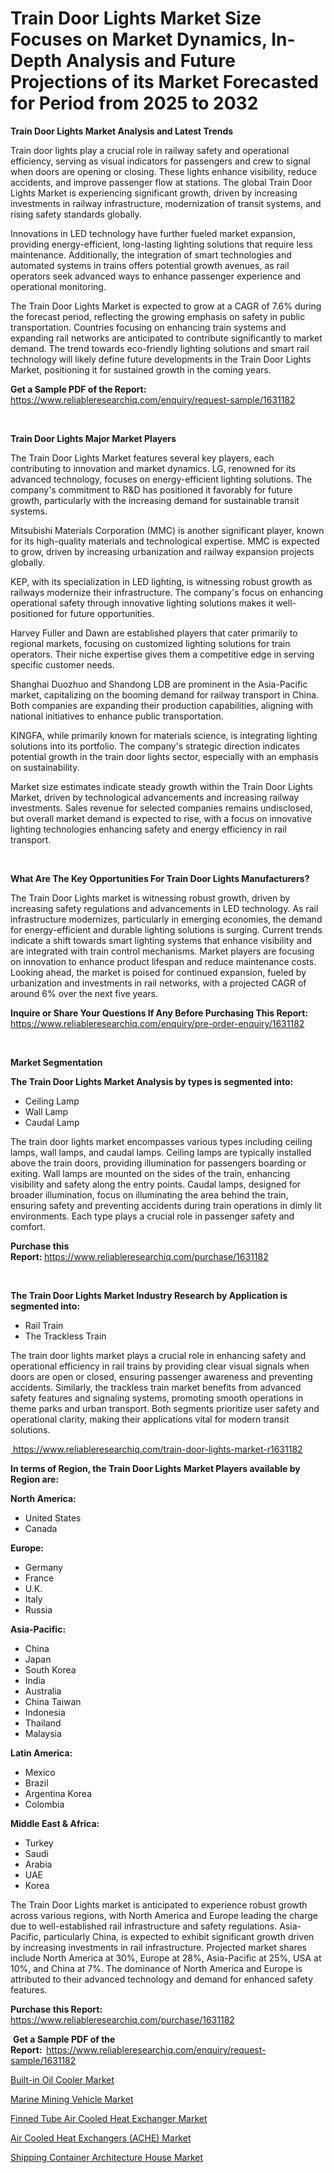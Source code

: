 <p><h1>Train Door Lights Market Size Focuses on Market Dynamics, In-Depth Analysis and Future Projections of its Market Forecasted for Period from 2025 to 2032</h1></p><p><strong>Train Door Lights Market Analysis and Latest Trends</strong></p>
<p><p>Train door lights play a crucial role in railway safety and operational efficiency, serving as visual indicators for passengers and crew to signal when doors are opening or closing. These lights enhance visibility, reduce accidents, and improve passenger flow at stations. The global Train Door Lights Market is experiencing significant growth, driven by increasing investments in railway infrastructure, modernization of transit systems, and rising safety standards globally. </p><p>Innovations in LED technology have further fueled market expansion, providing energy-efficient, long-lasting lighting solutions that require less maintenance. Additionally, the integration of smart technologies and automated systems in trains offers potential growth avenues, as rail operators seek advanced ways to enhance passenger experience and operational monitoring.</p><p>The Train Door Lights Market is expected to grow at a CAGR of 7.6% during the forecast period, reflecting the growing emphasis on safety in public transportation. Countries focusing on enhancing train systems and expanding rail networks are anticipated to contribute significantly to market demand. The trend towards eco-friendly lighting solutions and smart rail technology will likely define future developments in the Train Door Lights Market, positioning it for sustained growth in the coming years.</p></p>
<p><strong>Get a Sample PDF of the Report:&nbsp;</strong> <a href="https://www.reliableresearchiq.com/enquiry/request-sample/1631182?utm_campaign=1117&utm_medium=2&utm_source=Github&utm_content=ia&utm_term=29032025&utm_id=train-door-lights">https://www.reliableresearchiq.com/enquiry/request-sample/1631182</a></p>
<p>&nbsp;</p>
<p><strong>Train Door Lights Major Market Players</strong></p>
<p><p>The Train Door Lights Market features several key players, each contributing to innovation and market dynamics. LG, renowned for its advanced technology, focuses on energy-efficient lighting solutions. The company's commitment to R&D has positioned it favorably for future growth, particularly with the increasing demand for sustainable transit systems.</p><p>Mitsubishi Materials Corporation (MMC) is another significant player, known for its high-quality materials and technological expertise. MMC is expected to grow, driven by increasing urbanization and railway expansion projects globally.</p><p>KEP, with its specialization in LED lighting, is witnessing robust growth as railways modernize their infrastructure. The company's focus on enhancing operational safety through innovative lighting solutions makes it well-positioned for future opportunities.</p><p>Harvey Fuller and Dawn are established players that cater primarily to regional markets, focusing on customized lighting solutions for train operators. Their niche expertise gives them a competitive edge in serving specific customer needs.</p><p>Shanghai Duozhuo and Shandong LDB are prominent in the Asia-Pacific market, capitalizing on the booming demand for railway transport in China. Both companies are expanding their production capabilities, aligning with national initiatives to enhance public transportation.</p><p>KINGFA, while primarily known for materials science, is integrating lighting solutions into its portfolio. The company's strategic direction indicates potential growth in the train door lights sector, especially with an emphasis on sustainability.</p><p>Market size estimates indicate steady growth within the Train Door Lights Market, driven by technological advancements and increasing railway investments. Sales revenue for selected companies remains undisclosed, but overall market demand is expected to rise, with a focus on innovative lighting technologies enhancing safety and energy efficiency in rail transport.</p></p>
<p>&nbsp;</p>
<p><strong>What Are The Key Opportunities For Train Door Lights Manufacturers?</strong></p>
<p><p>The Train Door Lights market is witnessing robust growth, driven by increasing safety regulations and advancements in LED technology. As rail infrastructure modernizes, particularly in emerging economies, the demand for energy-efficient and durable lighting solutions is surging. Current trends indicate a shift towards smart lighting systems that enhance visibility and are integrated with train control mechanisms. Market players are focusing on innovation to enhance product lifespan and reduce maintenance costs. Looking ahead, the market is poised for continued expansion, fueled by urbanization and investments in rail networks, with a projected CAGR of around 6% over the next five years.</p></p>
<p><strong>Inquire or Share Your Questions If Any Before Purchasing This Report:</strong> <a href="https://www.reliableresearchiq.com/enquiry/pre-order-enquiry/1631182?utm_campaign=1117&utm_medium=2&utm_source=Github&utm_content=ia&utm_term=29032025&utm_id=train-door-lights">https://www.reliableresearchiq.com/enquiry/pre-order-enquiry/1631182</a></p>
<p>&nbsp;</p>
<p><strong>Market Segmentation</strong></p>
<p><strong>The Train Door Lights Market Analysis by types is segmented into:</strong></p>
<p><ul><li>Ceiling Lamp</li><li>Wall Lamp</li><li>Caudal Lamp</li></ul></p>
<p><p>The train door lights market encompasses various types including ceiling lamps, wall lamps, and caudal lamps. Ceiling lamps are typically installed above the train doors, providing illumination for passengers boarding or exiting. Wall lamps are mounted on the sides of the train, enhancing visibility and safety along the entry points. Caudal lamps, designed for broader illumination, focus on illuminating the area behind the train, ensuring safety and preventing accidents during train operations in dimly lit environments. Each type plays a crucial role in passenger safety and comfort.</p></p>
<p><strong>Purchase this Report:&nbsp;</strong><a href="https://www.reliableresearchiq.com/purchase/1631182?utm_campaign=1117&utm_medium=2&utm_source=Github&utm_content=ia&utm_term=29032025&utm_id=train-door-lights">https://www.reliableresearchiq.com/purchase/1631182</a></p>
<p>&nbsp;</p>
<p><strong>The Train Door Lights Market Industry Research by Application is segmented into:</strong></p>
<p><ul><li>Rail Train</li><li>The Trackless Train</li></ul></p>
<p><p>The train door lights market plays a crucial role in enhancing safety and operational efficiency in rail trains by providing clear visual signals when doors are open or closed, ensuring passenger awareness and preventing accidents. Similarly, the trackless train market benefits from advanced safety features and signaling systems, promoting smooth operations in theme parks and urban transport. Both segments prioritize user safety and operational clarity, making their applications vital for modern transit solutions.</p></p>
<p><a href="https://www.reliableresearchiq.com/train-door-lights-market-r1631182?utm_campaign=1117&utm_medium=2&utm_source=Github&utm_content=ia&utm_term=29032025&utm_id=train-door-lights">&nbsp;https://www.reliableresearchiq.com/train-door-lights-market-r1631182</a></p>
<p><strong>In terms of Region, the Train Door Lights Market Players available by Region are:</strong></p>
<p>
    <p> <strong> North America: </strong>
        <ul>
            <li>United States</li>
            <li>Canada</li>
        </ul>
        </p> 
    <p> <strong> Europe: </strong>
        <ul>
            <li>Germany</li>
            <li>France</li>
            <li>U.K.</li>
            <li>Italy</li>
            <li>Russia</li>
        </ul>
        </p> 
    <p> <strong> Asia-Pacific: </strong>
        <ul>
            <li>China</li>
            <li>Japan</li>
            <li>South Korea</li>
            <li>India</li>
            <li>Australia</li>
            <li>China Taiwan</li>
            <li>Indonesia</li>
            <li>Thailand</li>
            <li>Malaysia</li>
        </ul>
        </p> 
    <p> <strong> Latin America: </strong>
        <ul>
            <li>Mexico</li>
            <li>Brazil</li>
            <li>Argentina Korea</li>
            <li>Colombia</li>
        </ul>
        </p> 
    <p> <strong> Middle East & Africa: </strong>
        <ul>
            <li>Turkey</li>
            <li>Saudi</li>
            <li>Arabia</li>
            <li>UAE</li>
            <li>Korea</li>
        </ul>
    </p>
    </p>
<p><p>The Train Door Lights market is anticipated to experience robust growth across various regions, with North America and Europe leading the charge due to well-established rail infrastructure and safety regulations. Asia-Pacific, particularly China, is expected to exhibit significant growth driven by increasing investments in rail infrastructure. Projected market shares include North America at 30%, Europe at 28%, Asia-Pacific at 25%, USA at 10%, and China at 7%. The dominance of North America and Europe is attributed to their advanced technology and demand for enhanced safety features.</p></p>
<p><strong>Purchase this Report: </strong><a href="https://www.reliableresearchiq.com/purchase/1631182?utm_campaign=1117&utm_medium=2&utm_source=Github&utm_content=ia&utm_term=29032025&utm_id=train-door-lights">https://www.reliableresearchiq.com/purchase/1631182</a></p>
<p>&nbsp;<strong>Get a Sample PDF of the Report:&nbsp;&nbsp;</strong><a href="https://www.reliableresearchiq.com/enquiry/request-sample/1631182?utm_campaign=1117&utm_medium=2&utm_source=Github&utm_content=ia&utm_term=29032025&utm_id=train-door-lights">https://www.reliableresearchiq.com/enquiry/request-sample/1631182</a></p>
<p><strong></strong></p>
<p><p><a href="https://github.com/yodhafirorae/Market-Research-Report-List-1/blob/main/built-in-oil-cooler-market.md?utm_campaign=1117&utm_medium=2&utm_source=Github&utm_content=ia&utm_term=29032025&utm_id=train-door-lights">Built-in Oil Cooler Market</a></p><p><a href="https://github.com/busamoleankk/Market-Research-Report-List-1/blob/main/marine-mining-vehicle-market.md?utm_campaign=1117&utm_medium=2&utm_source=Github&utm_content=ia&utm_term=29032025&utm_id=train-door-lights">Marine Mining Vehicle Market</a></p><p><a href="https://github.com/cayposshefin/Market-Research-Report-List-1/blob/main/finned-tube-air-cooled-heat-exchanger-market.md?utm_campaign=1117&utm_medium=2&utm_source=Github&utm_content=ia&utm_term=29032025&utm_id=train-door-lights">Finned Tube Air Cooled Heat Exchanger Market</a></p><p><a href="https://github.com/kanetaerkid/Market-Research-Report-List-1/blob/main/air-cooled-heat-exchangers-ache-market.md?utm_campaign=1117&utm_medium=2&utm_source=Github&utm_content=ia&utm_term=29032025&utm_id=train-door-lights">Air Cooled Heat Exchangers (ACHE) Market</a></p><p><a href="https://github.com/madethkijori/Market-Research-Report-List-1/blob/main/shipping-container-architecture-house-market.md?utm_campaign=1117&utm_medium=2&utm_source=Github&utm_content=ia&utm_term=29032025&utm_id=train-door-lights">Shipping Container Architecture House Market</a></p></p>